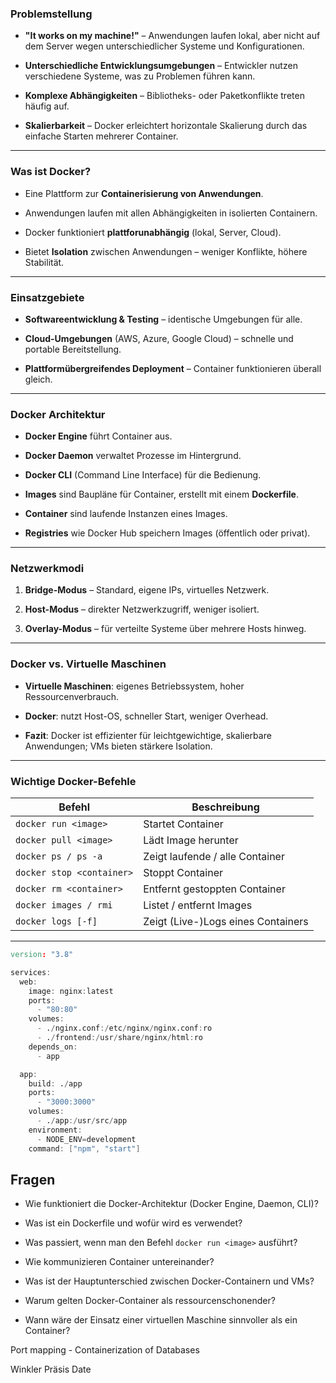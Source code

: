 ### **Problemstellung**

- **"It works on my machine!"** – Anwendungen laufen lokal, aber nicht auf dem Server wegen unterschiedlicher Systeme und Konfigurationen.
    
- **Unterschiedliche Entwicklungsumgebungen** – Entwickler nutzen verschiedene Systeme, was zu Problemen führen kann.
    
- **Komplexe Abhängigkeiten** – Bibliotheks- oder Paketkonflikte treten häufig auf.
    
- **Skalierbarkeit** – Docker erleichtert horizontale Skalierung durch das einfache Starten mehrerer Container.
    

---

###  **Was ist Docker?**

- Eine Plattform zur **Containerisierung von Anwendungen**.
    
- Anwendungen laufen mit allen Abhängigkeiten in isolierten Containern.
    
- Docker funktioniert **plattforunabhängig** (lokal, Server, Cloud).
    
- Bietet **Isolation** zwischen Anwendungen – weniger Konflikte, höhere Stabilität.
    

---

###  **Einsatzgebiete**

- **Softwareentwicklung & Testing** – identische Umgebungen für alle.
    
- **Cloud-Umgebungen** (AWS, Azure, Google Cloud) – schnelle und portable Bereitstellung.
    
- **Plattformübergreifendes Deployment** – Container funktionieren überall gleich.
    

---

###  **Docker Architektur**

- **Docker Engine** führt Container aus.
    
- **Docker Daemon** verwaltet Prozesse im Hintergrund.
    
- **Docker CLI** (Command Line Interface) für die Bedienung.
    
- **Images** sind Baupläne für Container, erstellt mit einem **Dockerfile**.
    
- **Container** sind laufende Instanzen eines Images.
    
- **Registries** wie Docker Hub speichern Images (öffentlich oder privat).
    

---

###  **Netzwerkmodi**

1. **Bridge-Modus** – Standard, eigene IPs, virtuelles Netzwerk.
    
2. **Host-Modus** – direkter Netzwerkzugriff, weniger isoliert.
    
3. **Overlay-Modus** – für verteilte Systeme über mehrere Hosts hinweg.
    

---

###  **Docker vs. Virtuelle Maschinen**

- **Virtuelle Maschinen**: eigenes Betriebssystem, hoher Ressourcenverbrauch.
    
- **Docker**: nutzt Host-OS, schneller Start, weniger Overhead.
    
- **Fazit**: Docker ist effizienter für leichtgewichtige, skalierbare Anwendungen; VMs bieten stärkere Isolation.
    

---

###  **Wichtige Docker-Befehle**

|Befehl|Beschreibung|
|---|---|
|`docker run <image>`|Startet Container|
|`docker pull <image>`|Lädt Image herunter|
|`docker ps / ps -a`|Zeigt laufende / alle Container|
|`docker stop <container>`|Stoppt Container|
|`docker rm <container>`|Entfernt gestoppten Container|
|`docker images / rmi`|Listet / entfernt Images|
|`docker logs [-f]`|Zeigt (Live-)Logs eines Containers|

---

```d
version: "3.8"

services:
  web:
    image: nginx:latest
    ports:
      - "80:80"
    volumes:
      - ./nginx.conf:/etc/nginx/nginx.conf:ro
      - ./frontend:/usr/share/nginx/html:ro
    depends_on:
      - app

  app:
    build: ./app
    ports:
      - "3000:3000"
    volumes:
      - ./app:/usr/src/app
    environment:
      - NODE_ENV=development
    command: ["npm", "start"]

```
## Fragen

- Wie funktioniert die Docker-Architektur (Docker Engine, Daemon, CLI)?

- Was ist ein Dockerfile und wofür wird es verwendet?

- Was passiert, wenn man den Befehl `docker run <image>` ausführt?

- Wie kommunizieren Container untereinander?

- Was ist der Hauptunterschied zwischen Docker-Containern und VMs?
    
- Warum gelten Docker-Container als ressourcenschonender?
    
- Wann wäre der Einsatz einer virtuellen Maschine sinnvoller als ein Container?


Port mapping - Containerization of Databases


Winkler Präsis
Date